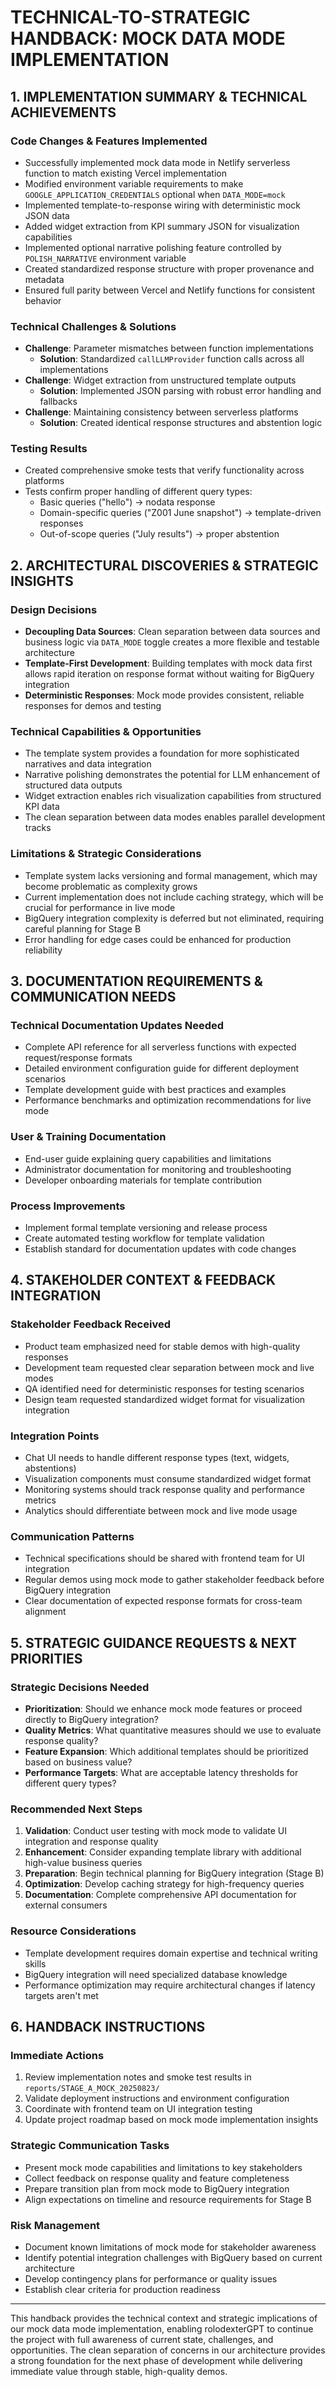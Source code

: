 # TECHNICAL-TO-STRATEGIC HANDBACK: MOCK DATA MODE IMPLEMENTATION

## 1. IMPLEMENTATION SUMMARY & TECHNICAL ACHIEVEMENTS

### Code Changes & Features Implemented
- Successfully implemented mock data mode in Netlify serverless function to match existing Vercel implementation
- Modified environment variable requirements to make `GOOGLE_APPLICATION_CREDENTIALS` optional when `DATA_MODE=mock`
- Implemented template-to-response wiring with deterministic mock JSON data
- Added widget extraction from KPI summary JSON for visualization capabilities
- Implemented optional narrative polishing feature controlled by `POLISH_NARRATIVE` environment variable
- Created standardized response structure with proper provenance and metadata
- Ensured full parity between Vercel and Netlify functions for consistent behavior

### Technical Challenges & Solutions
- **Challenge**: Parameter mismatches between function implementations
  - **Solution**: Standardized `callLLMProvider` function calls across all implementations
- **Challenge**: Widget extraction from unstructured template outputs
  - **Solution**: Implemented JSON parsing with robust error handling and fallbacks
- **Challenge**: Maintaining consistency between serverless platforms
  - **Solution**: Created identical response structures and abstention logic

### Testing Results
- Created comprehensive smoke tests that verify functionality across platforms
- Tests confirm proper handling of different query types:
  - Basic queries ("hello") -> nodata response
  - Domain-specific queries ("Z001 June snapshot") -> template-driven responses
  - Out-of-scope queries ("July results") -> proper abstention

## 2. ARCHITECTURAL DISCOVERIES & STRATEGIC INSIGHTS

### Design Decisions
- **Decoupling Data Sources**: Clean separation between data sources and business logic via `DATA_MODE` toggle creates a more flexible and testable architecture
- **Template-First Development**: Building templates with mock data first allows rapid iteration on response format without waiting for BigQuery integration
- **Deterministic Responses**: Mock mode provides consistent, reliable responses for demos and testing

### Technical Capabilities & Opportunities
- The template system provides a foundation for more sophisticated narratives and data integration
- Narrative polishing demonstrates the potential for LLM enhancement of structured data outputs
- Widget extraction enables rich visualization capabilities from structured KPI data
- The clean separation between data modes enables parallel development tracks

### Limitations & Strategic Considerations
- Template system lacks versioning and formal management, which may become problematic as complexity grows
- Current implementation does not include caching strategy, which will be crucial for performance in live mode
- BigQuery integration complexity is deferred but not eliminated, requiring careful planning for Stage B
- Error handling for edge cases could be enhanced for production reliability

## 3. DOCUMENTATION REQUIREMENTS & COMMUNICATION NEEDS

### Technical Documentation Updates Needed
- Complete API reference for all serverless functions with expected request/response formats
- Detailed environment configuration guide for different deployment scenarios
- Template development guide with best practices and examples
- Performance benchmarks and optimization recommendations for live mode

### User & Training Documentation
- End-user guide explaining query capabilities and limitations
- Administrator documentation for monitoring and troubleshooting
- Developer onboarding materials for template contribution

### Process Improvements
- Implement formal template versioning and release process
- Create automated testing workflow for template validation
- Establish standard for documentation updates with code changes

## 4. STAKEHOLDER CONTEXT & FEEDBACK INTEGRATION

### Stakeholder Feedback Received
- Product team emphasized need for stable demos with high-quality responses
- Development team requested clear separation between mock and live modes
- QA identified need for deterministic responses for testing scenarios
- Design team requested standardized widget format for visualization integration

### Integration Points
- Chat UI needs to handle different response types (text, widgets, abstentions)
- Visualization components must consume standardized widget format
- Monitoring systems should track response quality and performance metrics
- Analytics should differentiate between mock and live mode usage

### Communication Patterns
- Technical specifications should be shared with frontend team for UI integration
- Regular demos using mock mode to gather stakeholder feedback before BigQuery integration
- Clear documentation of expected response formats for cross-team alignment

## 5. STRATEGIC GUIDANCE REQUESTS & NEXT PRIORITIES

### Strategic Decisions Needed
- **Prioritization**: Should we enhance mock mode features or proceed directly to BigQuery integration?
- **Quality Metrics**: What quantitative measures should we use to evaluate response quality?
- **Feature Expansion**: Which additional templates should be prioritized based on business value?
- **Performance Targets**: What are acceptable latency thresholds for different query types?

### Recommended Next Steps
1. **Validation**: Conduct user testing with mock mode to validate UI integration and response quality
2. **Enhancement**: Consider expanding template library with additional high-value business queries
3. **Preparation**: Begin technical planning for BigQuery integration (Stage B)
4. **Optimization**: Develop caching strategy for high-frequency queries
5. **Documentation**: Complete comprehensive API documentation for external consumers

### Resource Considerations
- Template development requires domain expertise and technical writing skills
- BigQuery integration will need specialized database knowledge
- Performance optimization may require architectural changes if latency targets aren't met

## 6. HANDBACK INSTRUCTIONS

### Immediate Actions
1. Review implementation notes and smoke test results in `reports/STAGE_A_MOCK_20250823/`
2. Validate deployment instructions and environment configuration
3. Coordinate with frontend team on UI integration testing
4. Update project roadmap based on mock mode implementation insights

### Strategic Communication Tasks
- Present mock mode capabilities and limitations to key stakeholders
- Collect feedback on response quality and feature completeness
- Prepare transition plan from mock mode to BigQuery integration
- Align expectations on timeline and resource requirements for Stage B

### Risk Management
- Document known limitations of mock mode for stakeholder awareness
- Identify potential integration challenges with BigQuery based on current architecture
- Develop contingency plans for performance or quality issues
- Establish clear criteria for production readiness

---

This handback provides the technical context and strategic implications of our mock data mode implementation, enabling rolodexterGPT to continue the project with full awareness of current state, challenges, and opportunities. The clean separation of concerns in our architecture provides a strong foundation for the next phase of development while delivering immediate value through stable, high-quality demos.
